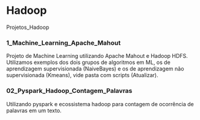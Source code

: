 # Hadoop
Projetos_Hadoop

### 1_Machine_Learning_Apache_Mahout 
Projeto de Machine Learning utilizando Apache Mahout e Hadoop HDFS. Utilizamos exemplos dos dois grupos de algoritmos em ML, os de aprendizagem supervisionada (NaiveBayes) e os de aprendizagem não supervisionada (Kmeans), vide pasta com scripts (Atualizar).

### 02_Pyspark_Hadoop_Contagem_Palavras
Utilizando pyspark e ecossistema hadoop para contagem de ocorrência de palavras em um texto.
